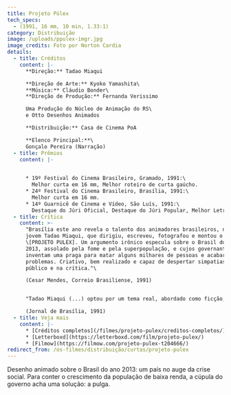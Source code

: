 ```yaml
---
title: Projeto Púlex
tech_specs:
  - (1991, 16 mm, 10 min, 1.33:1)
category: Distribuição
image: /uploads/ppulex-imgr.jpg
image_credits: Foto por Norton Cardia
details:
  - title: Créditos
    content: |-
      **Direção:** Tadao Miaqui

      **Direção de Arte:** Kyoko Yamashita\
      **Música:** Cláudio Bonder\
      **Direção de Produção:** Fernanda Verissimo

      Uma Produção do Núcleo de Animação do RS\
      e Otto Desenhos Animados

      **Distribuição:** Casa de Cinema PoA

      **Elenco Principal:**\
      Gonçalo Pereira (Narração)
  - title: Prêmios
    content: |-
      

      * 19º Festival do Cinema Brasileiro, Gramado, 1991:\
        Melhor curta em 16 mm, Melhor roteiro de curta gaúcho.
      * 24º Festival do Cinema Brasileiro, Brasília, 1991:\
        Melhor curta em 16 mm.
      * 14º Guarnicê de Cinema e Vídeo, São Luís, 1991:\
        Destaque do Júri Oficial, Destaque do Júri Popular, Melhor Letreiro
  - title: Crítica
    content: >-
      "Brasília este ano revela o talento dos animadores brasileiros, no caso o
      jovem Tadao Miaqui, que dirigiu, escreveu, fotografou e montou o filme
      \[PROJETO PULEX]. Um argumento irônico especula sobre o Brasil do ano
      2013, assolado pela fome e pela superpopulação, e cujos governantes
      inventam uma praga para matar alguns milhares de pessoas e acabar com os
      problemas. Criativo, bem realizado e capaz de despertar simpatias no
      público e na crítica."\

      (Cesar Mendes, Correio Brasiliense, 1991)


      "Tadao Miaqui (...) optou por um tema real, abordado como ficção, mostrando as 'armações' de homens poderosos que querem dominar o mundo dos negócios e da política, e para isso precisam exterminar uma parcela da população. Pulex é uma pulga excepcional que transmite vírus e bactérias, mas a semelhança com o HIV da AIDS é mera coincidência."\

      (Jornal de Brasília, 1991)
  - title: Veja mais
    content: |-
      * [Créditos completos](/filmes/projeto-pulex/creditos-completos/)
      * [Letterboxd](https://letterboxd.com/film/projeto-pulex/)
      * [Filmow](https://filmow.com/projeto-pulex-t204666/)
redirect_from: /os-filmes/distribuição/curtas/projeto-pulex
---
```

Desenho animado sobre o Brasil do ano 2013: um país no auge da crise social. Para conter o crescimento da população de baixa renda, a cúpula do governo acha uma solução: a pulga.